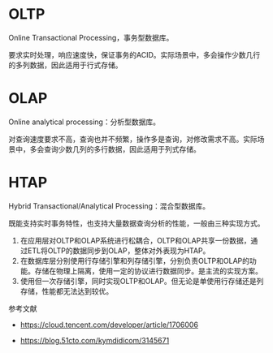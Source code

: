# OLTP

Online Transactional Processing，事务型数据库。

要求实时处理，响应速度快，保证事务的ACID。实际场景中，多会操作少数几行的多列数据，因此适用于行式存储。

# OLAP

Online analytical processing：分析型数据库。

对查询速度要求不高，查询也并不频繁，操作多是查询，对修改需求不高。实际场景中，多会查询少数几列的多行数据，因此适用于列式存储。

# HTAP

Hybrid Transactional/Analytical Processing：混合型数据库。

既能支持实时事务特性，也支持大量数据查询分析的性能，一般由三种实现方式。

1. 在应用层对OLTP和OLAP系统进行松耦合，OLTP和OLAP共享一份数据，通过ETL将OLTP的数据同步到OLAP，整体对外表现为HTAP。
2. 在数据库层分别使用行存储引擎和列存储引擎，分别负责OLTP和OLAP的功能。存储在物理上隔离，使用一定的协议进行数据同步。是主流的实现方案。
3. 使用但一次存储引擎，同时实现OLTP和OLAP。但无论是单使用行存储还是列存储，性能都无法达到较优。


参考文献

+ https://cloud.tencent.com/developer/article/1706006

+ https://blog.51cto.com/kymdidicom/3145671
